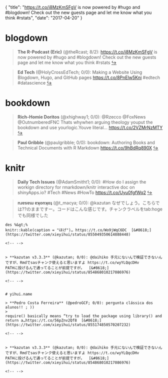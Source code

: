 {
  "title": "https://t.co/i8MzKmSFgV is now powered by #hugo and #blogdown! Check out the new guests page and let me know what you think #rstats",
  "date": "2017-04-20"
}

# blogdown

> **The R-Podcast (Eric)** (@theRcast; 8/2): https://t.co/i8MzKmSFgV is now powered by #hugo and #blogdown!  Check out the new guests page and let me know what you think #rstats  [&#8618;](https://twitter.com/xieyihui/status/854924314944163840)

<!-- -->


> **Ed Tech** (@HolyCrossEdTech; 0/0): Making a Website Using Blogdown, Hugo, and GitHub pages https://t.co/8PnElw5Kni #edtech #datascience  [&#8618;](https://twitter.com/xieyihui/status/855142314964025344)

<!-- -->


# bookdown

> **Rich-Homie Doritos** (@xhighway1; 0/0): @Rzecco @FoxNews @OutnumberedFNC Thats whywhen arguing theology youput the bookdown and use yourlogic.Youve literal… https://t.co/2VZMrNzMTY  [&#8618;](https://twitter.com/xieyihui/status/855140169820852227)

<!-- -->


> **Paul Gribble** (@paulgribble; 0/0): bookdown: Authoring Books and Technical Documents with R Markdown https://t.co/9hBdRq890X  [&#8618;](https://twitter.com/xieyihui/status/855031063143493632)

<!-- -->


# knitr

> **Daily Tech Issues** (@AdamSmitht1; 0/0): #How do I assign the workign directory for rmarkdown/knitr interactive doc on shinyApps.io?
#Tech #News #HowTo
https://t.co/Uyu0fgfWq2  [&#8618;](https://twitter.com/xieyihui/status/855157978663706624)

<!-- -->


> **nɹɐsɐɯ ɐʞonʞoʇ** (@t_macya; 0/0): @kazutan なぜでしょう。こちらでは??のままですー。コードはこんな感じです。チャンクラベルをtab:hogeでも同様でした
```{r hoge}
des %&gt;%
knitr::kable(caption = "ほげ")… https://t.co/Wo9jWqC6DC  [&#8618;](https://twitter.com/xieyihui/status/855049350614888448)

<!-- -->


> **kazutan v3.3.3** (@kazutan; 0/0): @daihiko 手元にないんで検証できないんですが、Rmdでsasチャンク使えると思いますよ https://t.co/wyYLQqcDHv
PATHに投げるんで通ってることが前提ですが。  [&#8618;](https://twitter.com/xieyihui/status/854868010217086976)

<!-- -->


# yihui.name

> **Pedro Costa Ferreira** (@pedroGCF; 0/0): pergunta clássica dos alunos!! ; ))
>
require() basically means “try to load the package using library() and return a…https://t.co/56pZnv2Qf8  [&#8618;](https://twitter.com/xieyihui/status/855174850570207232)

<!-- -->


> **kazutan v3.3.3** (@kazutan; 0/0): @daihiko 手元にないんで検証できないんですが、Rmdでsasチャンク使えると思いますよ https://t.co/wyYLQqcDHv
PATHに投げるんで通ってることが前提ですが。  [&#8618;](https://twitter.com/xieyihui/status/854868010217086976)

<!-- -->


